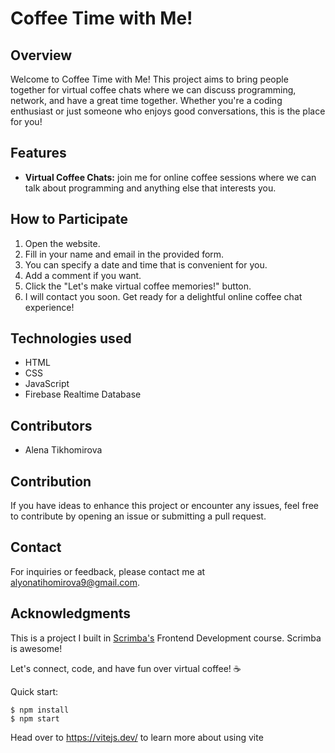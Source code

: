 # Coffee Time with Me!

## Overview

Welcome to Coffee Time with Me! This project aims to bring people together for virtual coffee chats where we can discuss programming, network, and have a great time together. Whether you're a coding enthusiast or just someone who enjoys good conversations, this is the place for you!

## Features

- **Virtual Coffee Chats:** join me for online coffee sessions where we can talk about programming and anything else that interests you.


## How to Participate

1. Open the website.
2. Fill in your name and email in the provided form.
3. You can specify a date and time that is convenient for you.
4. Add a comment if you want.
5. Click the "Let's make virtual coffee memories!" button.
6. I will contact you soon. Get ready for a delightful online coffee chat experience!

## Technologies used

- HTML
- CSS
- JavaScript
- Firebase Realtime Database

## Contributors

- Alena Tikhomirova

## Contribution

If you have ideas to enhance this project or encounter any issues, feel free to contribute by opening an issue or submitting a pull request.

## Contact
For inquiries or feedback, please contact me at alyonatihomirova9@gmail.com.

## Acknowledgments

This is a project I built in [Scrimba's](https://scrimba.com/) Frontend Development course. Scrimba is awesome!


Let's connect, code, and have fun over virtual coffee! ☕️


Quick start:

```
$ npm install
$ npm start
````

Head over to https://vitejs.dev/ to learn more about using vite

